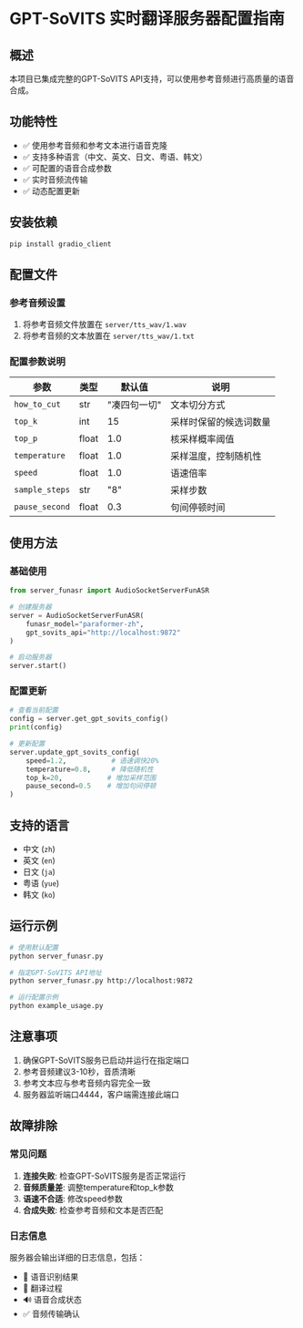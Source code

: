 # GPT-SoVITS 实时翻译服务器配置指南

## 概述

本项目已集成完整的GPT-SoVITS API支持，可以使用参考音频进行高质量的语音合成。

## 功能特性

- ✅ 使用参考音频和参考文本进行语音克隆
- ✅ 支持多种语言（中文、英文、日文、粤语、韩文）
- ✅ 可配置的语音合成参数
- ✅ 实时音频流传输
- ✅ 动态配置更新

## 安装依赖

```bash
pip install gradio_client
```

## 配置文件

### 参考音频设置

1. 将参考音频文件放置在 `server/tts_wav/1.wav`
2. 将参考音频的文本放置在 `server/tts_wav/1.txt`

### 配置参数说明

| 参数 | 类型 | 默认值 | 说明 |
|------|------|--------|------|
| `how_to_cut` | str | "凑四句一切" | 文本切分方式 |
| `top_k` | int | 15 | 采样时保留的候选词数量 |
| `top_p` | float | 1.0 | 核采样概率阈值 |
| `temperature` | float | 1.0 | 采样温度，控制随机性 |
| `speed` | float | 1.0 | 语速倍率 |
| `sample_steps` | str | "8" | 采样步数 |
| `pause_second` | float | 0.3 | 句间停顿时间 |

## 使用方法

### 基础使用

```python
from server_funasr import AudioSocketServerFunASR

# 创建服务器
server = AudioSocketServerFunASR(
    funasr_model="paraformer-zh",
    gpt_sovits_api="http://localhost:9872"
)

# 启动服务器
server.start()
```

### 配置更新

```python
# 查看当前配置
config = server.get_gpt_sovits_config()
print(config)

# 更新配置
server.update_gpt_sovits_config(
    speed=1.2,           # 语速调快20%
    temperature=0.8,     # 降低随机性
    top_k=20,           # 增加采样范围
    pause_second=0.5    # 增加句间停顿
)
```

## 支持的语言

- 中文 (`zh`)
- 英文 (`en`) 
- 日文 (`ja`)
- 粤语 (`yue`)
- 韩文 (`ko`)

## 运行示例

```bash
# 使用默认配置
python server_funasr.py

# 指定GPT-SoVITS API地址
python server_funasr.py http://localhost:9872

# 运行配置示例
python example_usage.py
```

## 注意事项

1. 确保GPT-SoVITS服务已启动并运行在指定端口
2. 参考音频建议3-10秒，音质清晰
3. 参考文本应与参考音频内容完全一致
4. 服务器监听端口4444，客户端需连接此端口

## 故障排除

### 常见问题

1. **连接失败**: 检查GPT-SoVITS服务是否正常运行
2. **音频质量差**: 调整temperature和top_k参数
3. **语速不合适**: 修改speed参数
4. **合成失败**: 检查参考音频和文本是否匹配

### 日志信息

服务器会输出详细的日志信息，包括：
- 🎤 语音识别结果
- 🔄 翻译过程
- 🔊 语音合成状态
- ✅ 音频传输确认 